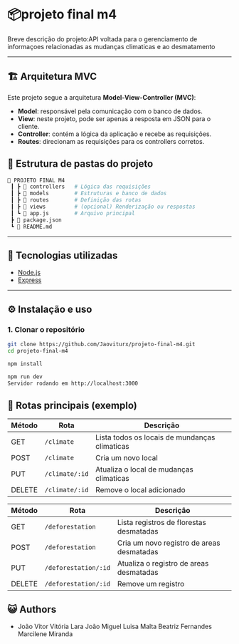# 📦projeto final m4

Breve descrição do projeto:API voltada para o gerenciamento de informaçoes relacionadas as mudanças climaticas e ao desmatamento

---

## 🏗️ Arquitetura MVC
Este projeto segue a arquitetura **Model-View-Controller (MVC)**:

- **Model**: responsável pela comunicação com o banco de dados.  
- **View**: neste projeto, pode ser apenas a resposta em JSON para o cliente.  
- **Controller**: contém a lógica da aplicação e recebe as requisições.  
- **Routes**: direcionam as requisições para os controllers corretos.  

## 📂 Estrutura de pastas do projeto

```bash
📂 PROJETO FINAL M4
 ┃ ┣ 📂 controllers   # Lógica das requisições
 ┃ ┣ 📂 models        # Estruturas e banco de dados
 ┃ ┣ 📂 routes        # Definição das rotas
 ┃ ┣ 📂 views         # (opcional) Renderização ou respostas
 ┃ ┗ 📜 app.js        # Arquivo principal
 ┣ 📜 package.json
 ┗ 📜 README.md
```
---

## 🚀 Tecnologias utilizadas
- [Node.js](https://nodejs.org/)  
- [Express](https://expressjs.com/)  


---

## ⚙️ Instalação e uso

### 1. Clonar o repositório

```bash
git clone https://github.com/Jaoviturx/projeto-final-m4.git
cd projeto-final-m4

npm install

npm run dev
Servidor rodando em http://localhost:3000
```
## 📡 Rotas principais (exemplo)

| Método | Rota            | Descrição                     |
|--------|-----------------|-------------------------------|
| GET    | `/climate`     | Lista todos os locais de mundanças climaticas      |
| POST   | `/climate`     | Cria um novo local           |
| PUT    | `/climate/:id` | Atualiza o local de mudanças climaticas       |
| DELETE | `/climate/:id` | Remove o local adicionado         |

| Método | Rota            | Descrição                     |
|--------|-----------------|-------------------------------|
| GET    | `/deforestation`     | Lista registros de florestas desmatadas       |
| POST   | `/deforestation`     | Cria um novo registro de areas desmatadas         |
| PUT    | `/deforestation/:id` | Atualiza o registro de areas desmatadas      |
| DELETE | `/deforestation/:id` | Remove um registro         |


## :smiley_cat: Authors
- João Vitor
  Vitória Lara
  João Miguel
  Luisa Malta
  Beatriz Fernandes
  Marcilene Miranda
